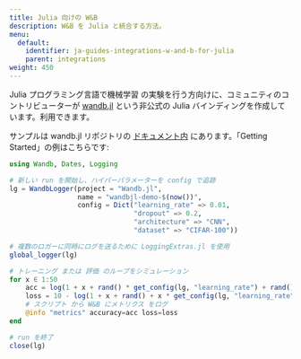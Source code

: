 ```yaml
---
title: Julia 向けの W&B
description: W&B を Julia と統合する方法。
menu:
  default:
    identifier: ja-guides-integrations-w-and-b-for-julia
    parent: integrations
weight: 450
---
```


Julia プログラミング言語で機械学習 の実験を行う方向けに、コミュニティのコントリビューターが [wandb.jl](https://github.com/avik-pal/Wandb.jl) という非公式の Julia バインディングを作成しています。利用できます。

サンプルは wandb.jl リポジトリの [ドキュメント内](https://github.com/avik-pal/Wandb.jl/tree/main/docs/src/examples) にあります。「Getting Started」の例はこちらです:

```julia
using Wandb, Dates, Logging

# 新しい run を開始し、ハイパーパラメーターを config で追跡
lg = WandbLogger(project = "Wandb.jl",
                 name = "wandbjl-demo-$(now())",
                 config = Dict("learning_rate" => 0.01,
                               "dropout" => 0.2,
                               "architecture" => "CNN",
                               "dataset" => "CIFAR-100"))

# 複数のロガーに同時にログを送るために LoggingExtras.jl を使用
global_logger(lg)

# トレーニング または 評価 のループをシミュレーション
for x ∈ 1:50
    acc = log(1 + x + rand() * get_config(lg, "learning_rate") + rand() + get_config(lg, "dropout"))
    loss = 10 - log(1 + x + rand() + x * get_config(lg, "learning_rate") + rand() + get_config(lg, "dropout"))
    # スクリプト から W&B にメトリクス をログ
    @info "metrics" accuracy=acc loss=loss
end

# run を終了
close(lg)
```